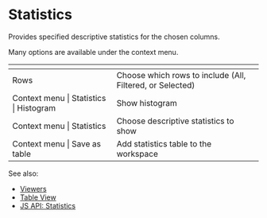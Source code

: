<!-- TITLE: Statistics -->
<!-- SUBTITLE: -->

# Statistics

Provides specified descriptive statistics for the chosen columns.

Many options are available under the context menu.

| []()                                    |                                                           |
|-----------------------------------------|-----------------------------------------------------------|
| Rows                                    | Choose which rows to include (All, Filtered, or Selected) |
| Context menu \| Statistics \| Histogram | Show histogram                                            |
| Context menu \| Statistics              | Choose descriptive statistics to show                     |
| Context menu \| Save as table           | Add statistics table to the workspace                     |


See also: 
  
  * [Viewers](../viewers/viewers.md)
  * [Table View](../views/table-view.md)
  * [JS API: Statistics](https://public.datagrok.ai/js/samples/ui/viewers/statistics)
